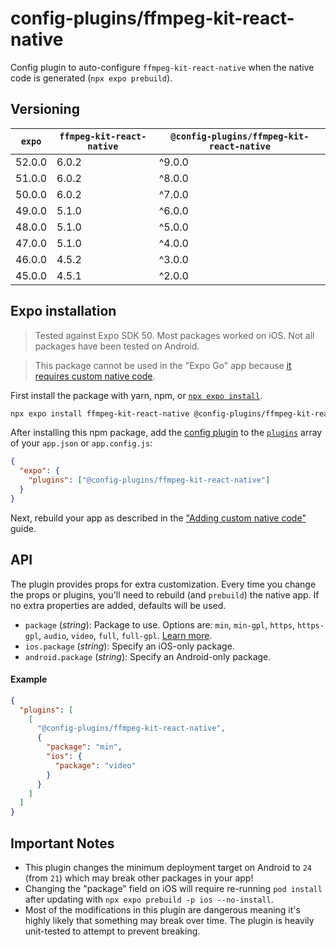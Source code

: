 # config-plugins/ffmpeg-kit-react-native

Config plugin to auto-configure `ffmpeg-kit-react-native` when the native code is generated (`npx expo prebuild`).

## Versioning

| `expo` | `ffmpeg-kit-react-native` | `@config-plugins/ffmpeg-kit-react-native` |
| ------ | ------------------------- | ----------------------------------------- |
| 52.0.0 | 6.0.2                     | ^9.0.0                                    |
| 51.0.0 | 6.0.2                     | ^8.0.0                                    |
| 50.0.0 | 6.0.2                     | ^7.0.0                                    |
| 49.0.0 | 5.1.0                     | ^6.0.0                                    |
| 48.0.0 | 5.1.0                     | ^5.0.0                                    |
| 47.0.0 | 5.1.0                     | ^4.0.0                                    |
| 46.0.0 | 4.5.2                     | ^3.0.0                                    |
| 45.0.0 | 4.5.1                     | ^2.0.0                                    |

## Expo installation

> Tested against Expo SDK 50. Most packages worked on iOS. Not all packages have been tested on Android.

> This package cannot be used in the "Expo Go" app because [it requires custom native code](https://docs.expo.io/workflow/customizing/).

First install the package with yarn, npm, or [`npx expo install`](https://docs.expo.io/workflow/expo-cli/#expo-install).

```sh
npx expo install ffmpeg-kit-react-native @config-plugins/ffmpeg-kit-react-native
```

After installing this npm package, add the [config plugin](https://docs.expo.io/guides/config-plugins/) to the [`plugins`](https://docs.expo.io/versions/latest/config/app/#plugins) array of your `app.json` or `app.config.js`:

```json
{
  "expo": {
    "plugins": ["@config-plugins/ffmpeg-kit-react-native"]
  }
}
```

Next, rebuild your app as described in the ["Adding custom native code"](https://docs.expo.io/workflow/customizing/) guide.

## API

The plugin provides props for extra customization. Every time you change the props or plugins, you'll need to rebuild (and `prebuild`) the native app. If no extra properties are added, defaults will be used.

- `package` (_string_): Package to use. Options are: `min`, `min-gpl`, `https`, `https-gpl`, `audio`, `video`, `full`, `full-gpl`. [Learn more](https://github.com/tanersener/ffmpeg-kit/tree/main/react-native#211-package-names).
- `ios.package` (_string_): Specify an iOS-only package.
- `android.package` (_string_): Specify an Android-only package.

#### Example

```json
{
  "plugins": [
    [
      "@config-plugins/ffmpeg-kit-react-native",
      {
        "package": "min",
        "ios": {
          "package": "video"
        }
      }
    ]
  ]
}
```

## Important Notes

- This plugin changes the minimum deployment target on Android to `24` (from `21`) which may break other packages in your app!
- Changing the "package" field on iOS will require re-running `pod install` after updating with `npx expo prebuild -p ios --no-install`.
- Most of the modifications in this plugin are dangerous meaning it's highly likely that something may break over time. The plugin is heavily unit-tested to attempt to prevent breaking.
